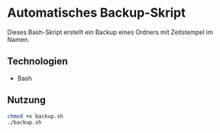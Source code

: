 # Automatisches Backup-Skript

Dieses Bash-Skript erstellt ein Backup eines Ordners mit Zeitstempel im Namen.

## Technologien
- Bash

## Nutzung
```bash
chmod +x backup.sh
./backup.sh
